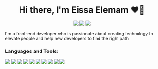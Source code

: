 <h1 align="center">Hi there, I'm Eissa Elemam ❤👋</h1>


<p align="center">
    <a href="https://eissa44.github.io/My-Portfolio/"><img src="https://img.shields.io/badge/Portfolio-%23000000.svg?&style=for-the-badge"></a>
    <a href="https://www.linkedin.com/in/eissa-elemam-376734269/"><img src="https://img.shields.io/badge/linkedin-%230077B5.svg?&style=for-the-badge&logo=linkedin&logoColor=white"></a>
    <a href="https://www.instagram.com/eissaelemam/"><img src="https://img.shields.io/badge/instagram-%23E4405F.svg?&style=for-the-badge&logo=instagram&logoColor=white"></a>
<!--     <a href="https://twitter.com/mohamed_abusrea"><img src="https://img.shields.io/badge/twitter-%231DA1F2.svg?&style=for-the-badge&logo=twitter&logoColor=white"></a> -->
  </p>

  I'm a front-end developer who is passionate about creating technology to elevate people and help new developers to find the right path

  <h3>Languages and Tools:</h3>

<div display="flex">
  <img src="https://img.shields.io/badge/html5%20-%23E34F26.svg?&style=for-the-badge&logo=html5&logoColor=white">
  <img src="https://img.shields.io/badge/css3%20-%231572B6.svg?&style=for-the-badge&logo=css3&logoColor=white">
  <img src="https://img.shields.io/badge/javascript-%23F7DF1E.svg?&style=for-the-badge&logo=javascript&logoColor=black&labelColor=black">
  <img src="https://img.shields.io/badge/python%20-%2314354C.svg?&style=for-the-badge&logo=python&logoColor=white">
  <img src="https://img.shields.io/badge/c%20-%2300599C.svg?&style=for-the-badge&logo=c&logoColor=white">
  <img src="https://img.shields.io/badge/vuejs%20-%2335495e.svg?&style=for-the-badge&logo=vue.js&logoColor=%234FC08D">
  <img src="https://img.shields.io/badge/git%20-%23F05033.svg?&style=for-the-badge&logo=git&logoColor=white"/>
  <img src="https://img.shields.io/badge/github%20-%23121011.svg?&style=for-the-badge&logo=github&logoColor=white"/>
  <img src="https://img.shields.io/badge/figma%20-%23F24E1E.svg?&style=for-the-badge&logo=figma&logoColor=white"/>
  <img src="https://img.shields.io/badge/markdown-%23000000.svg?&style=for-the-badge&logo=markdown&logoColor=white" />
</div>
<!--
<p align="center">
</p>
 -->
<!--
**Eissa44/Eissa44** is a ✨ _special_ ✨ repository because its `README.md` (this file) appears on your GitHub profile.

Here are some ideas to get you started:

- 🔭 I’m currently working on ...
- 🌱 I’m currently learning ...
- 👯 I’m looking to collaborate on ...
- 🤔 I’m looking for help with ...
- 💬 Ask me about ...
- 📫 How to reach me: ...
- 😄 Pronouns: ...
- ⚡ Fun fact: ...
-->
